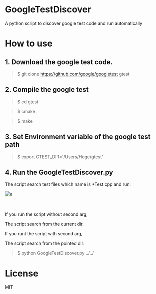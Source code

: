 # GoogleTestDiscover

A python script to discover google test code and run automatically

# How to use

## 1. Download the google test code.

> $ git clone https://github.com/google/googletest gtest


## 2. Compile the google test

> $ cd  gtest

> $ cmake .

> $ make


## 3. Set Environment variable of the google test path

> $ export GTEST_DIR='/Users/Hoge/gtest'

## 4. Run the GoogleTestDiscover.py

The script search test files which name is *Test.cpp and run:

![a](http://cdn-ak.f.st-hatena.com/images/fotolife/m/meison_amsl/20160302/20160302203251.png)

　

If you run the script without second arg,

The script search from the current dir.

If you runt the script with second arg,

The script search from the pointed dir:

> $ python GoogleTestDiscover.py ../../



# License

MIT
